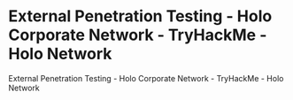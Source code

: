 # External Penetration Testing - Holo Corporate Network - TryHackMe - Holo Network

External Penetration Testing - Holo Corporate Network - TryHackMe - Holo Network
